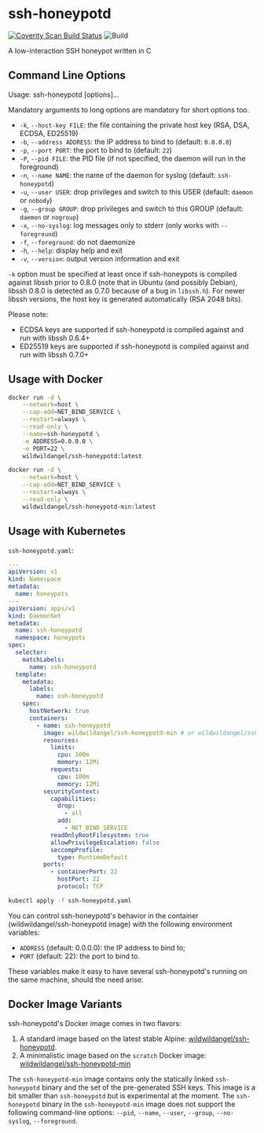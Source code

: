 # ssh-honeypotd

[![Coverity Scan Build Status](https://scan.coverity.com/projects/3318/badge.svg)](https://scan.coverity.com/projects/3318)
![Build](https://github.com/sjinks/ssh-honeypotd/workflows/Build/badge.svg)

A low-interaction SSH honeypot written in C

## Command Line Options

Usage: ssh-honeypotd [options]...

Mandatory arguments to long options are mandatory for short options too.
  * `-k`, `--host-key FILE`: the file containing the private host key (RSA, DSA, ECDSA, ED25519)
  * `-b`, `--address ADDRESS`: the IP address to bind to (default: `0.0.0.0`)
  * `-p`, `--port PORT`: the port to bind to (default: `22`)
  * `-P`, `--pid FILE`: the PID file (if not specified, the daemon will run in the foreground)
  * `-n`, `--name NAME`: the name of the daemon for syslog (default: `ssh-honeypotd`)
  * `-u`, `--user USER`: drop privileges and switch to this USER (default: `daemon` or `nobody`)
  * `-g`, `--group GROUP`: drop privileges and switch to this GROUP (default: `daemon` or `nogroup`)
  * `-x`, `--no-syslog`: log messages only to stderr (only works with `--foreground`)
  * `-f`, `--foreground`: do not daemonize
  * `-h`, `--help`: display help and exit
  * `-v`, `--version`: output version information and exit

`-k` option must be specified at least once if ssh-honeypots is compiled against libssh prior to 0.8.0 (note that in Ubuntu (and possibly Debian), libssh 0.8.0 is detected as 0.7.0 because of a bug in `libssh.h`). For newer libssh versions, the host key is generated automatically (RSA 2048 bits).

Please note:
  * ECDSA keys are supported if ssh-honeypotd is compiled against and run with libssh 0.6.4+
  * ED25519 keys are supported if ssh-honeypotd is compiled against and run with libssh 0.7.0+

## Usage with Docker

```bash
docker run -d \
    --network=host \
    --cap-add=NET_BIND_SERVICE \
    --restart=always \
    --read-only \
    --name=ssh-honeypotd \
    -e ADDRESS=0.0.0.0 \
    -e PORT=22 \
    wildwildangel/ssh-honeypotd:latest
```

```bash
docker run -d \
    --network=host \
    --cap-add=NET_BIND_SERVICE \
    --restart=always \
    --read-only \
    wildwildangel/ssh-honeypotd-min:latest
```

## Usage with Kubernetes

`ssh-honeypotd.yaml`:
```yaml
---
apiVersion: v1
kind: Namespace
metadata:
  name: honeypots
---
apiVersion: apps/v1
kind: DaemonSet
metadata:
  name: ssh-honeypotd
  namespace: honeypots
spec:
  selector:
    matchLabels:
      name: ssh-honeypotd
  template:
    metadata:
      labels:
        name: ssh-honeypotd
    spec:
      hostNetwork: true
      containers:
        - name: ssh-honeypotd
          image: wildwildangel/ssh-honeypotd-min # or wildwildangel/ssh-honeypotd
          resources:
            limits:
              cpu: 100m
              memory: 12Mi
            requests:
              cpu: 100m
              memory: 12Mi
          securityContext:
            capabilities:
              drop:
                - all
              add:
                - NET_BIND_SERVICE
            readOnlyRootFilesystem: true
            allowPrivilegeEscalation: false
            seccompProfile:
              type: RuntimeDefault
          ports:
            - containerPort: 22
              hostPort: 22
              protocol: TCP
```

```bash
kubectl apply -f ssh-honeypotd.yaml
```

You can control ssh-honeypotd's behavior in the container (wildwildangel/ssh-honeypotd image) with the following environment variables:
  * `ADDRESS` (default: 0.0.0.0): the IP address to bind to;
  * `PORT` (default: 22): the port to bind to.

These variables make it easy to have several ssh-honeypotd's running on the same machine, should the need arise.

## Docker Image Variants

ssh-honeypotd's Docker image comes in two flavors:

  1. A standard image based on the latest stable Alpine: [wildwildangel/ssh-honeypotd](https://hub.docker.com/repository/docker/wildwildangel/ssh-honeypotd).
  2. A minimalistic image based on the `scratch` Docker image: [wildwildangel/ssh-honeypotd-min](https://hub.docker.com/repository/docker/wildwildangel/ssh-honeypotd-min)

The `ssh-honeypotd-min` image contains only the statically linked `ssh-honeypotd` binary and the set of the pre-generated SSH keys. This image is a bit smaller than `ssh-honeypotd` but is experimental at the moment. The `ssh-honeypotd` binary in the `ssh-honeypotd-min` image does not support the following command-line options: `--pid`, `--name`, `--user`, `--group`, `--no-syslog`, `--foreground`.
